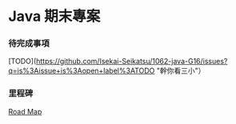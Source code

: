 # Java 期末專案

### 待完成事項
[TODO](https://github.com/Isekai-Seikatsu/1062-java-G16/issues?q=is%3Aissue+is%3Aopen+label%3ATODO "幹你看三小"）

### 里程碑
[Road Map](https://github.com/Isekai-Seikatsu/1062-java-G16/wiki "QWQ")
